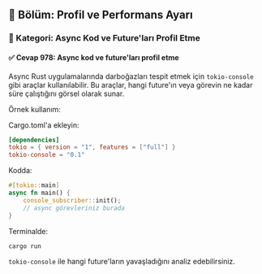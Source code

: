 ## 📘 Bölüm: Profil ve Performans Ayarı  
### 🔹 Kategori: Async Kod ve Future'ları Profil Etme  
#### ✅ Cevap 978: Async kod ve future'ları profil etme

Async Rust uygulamalarında darboğazları tespit etmek için `tokio-console` gibi araçlar kullanılabilir. Bu araçlar, hangi future'ın veya görevin ne kadar süre çalıştığını görsel olarak sunar.

Örnek kullanım:

Cargo.toml'a ekleyin:
```toml
[dependencies]
tokio = { version = "1", features = ["full"] }
tokio-console = "0.1"
```

Kodda:
```rust
#[tokio::main]
async fn main() {
    console_subscriber::init();
    // async görevleriniz burada
}
```

Terminalde:
```
cargo run
```
`tokio-console` ile hangi future'ların yavaşladığını analiz edebilirsiniz.
